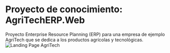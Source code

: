 # Proyecto de conocimiento: AgriTechERP.Web
 Proyecto Enterprise Resource Planning (ERP) para una empresa de ejemplo AgriTech que se dedica a los productos agrícolas y tecnológicas. 
<img src="AgriTechWeb.gif" alt="Landing Page AgriTech"/>
